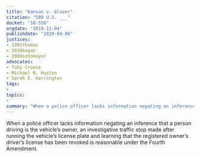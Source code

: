 ```yaml
---
title: "Kansas v. Glover"
citation: "589 U.S. ___"
docket: "18-556"
argdate: "2019-11-04"
publishdate: "2020-04-06"
justices:
- 1991thomas
- 2010kagan
- 2009sotomayor
advocates:
- Toby Crouse
- Michael R. Huston
- Sarah E. Harrington
tags:
- 
topics:
- 
summary: "When a police officer lacks information negating an inference that a person driving is the vehicle’s owner, an investigative traffic stop made after running the vehicle’s license plate and learning that the registered owner’s driver’s license has been revoked is reasonable under the Fourth Amendment."
---
```

When a police officer lacks information negating an inference that a person driving is the vehicle’s owner, an investigative traffic stop made after running the vehicle’s license plate and learning that the registered owner’s driver’s license has been revoked is reasonable under the Fourth Amendment.